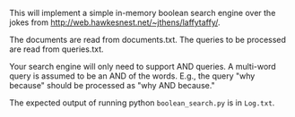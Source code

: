 
This will implement a simple in-memory boolean search engine over the jokes
from http://web.hawkesnest.net/~jthens/laffytaffy/.

The documents are read from documents.txt.
The queries to be processed are read from queries.txt.

Your search engine will only need to support AND queries. A multi-word query
is assumed to be an AND of the words. E.g., the query "why because" should be
processed as "why AND because."


The expected output of running python `boolean_search.py` is in `Log.txt`.
